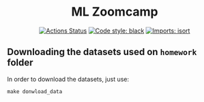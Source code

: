 <h1 align="center">ML Zoomcamp</h1>
<p align="center">
<a href="https://github.com/nahumsa/ml-zoomcamp/actions"><img alt="Actions Status" src="https://github.com/nahumsa/ml-zoomcamp/workflows/nyc-yello-taxi/badge.svg"></a>
<a href="https://github.com/psf/black"><img alt="Code style: black" src="https://img.shields.io/badge/code%20style-black-000000.svg"></a>
<a href="https://pycqa.github.io/isort/"><img alt="Imports: isort" src="https://img.shields.io/badge/%20imports-isort-%231674b1?style=flat&labelColor=ef8336"></a>
</p>

## Downloading the datasets used on `homework` folder

In order to download the datasets, just use:

```
make donwload_data
```
